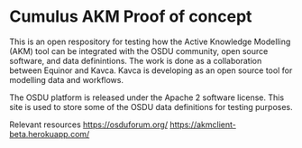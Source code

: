 # Cumulus AKM Proof of concept

This is an open respository for testing how the Active Knowledge Modelling (AKM) tool can be integrated with the OSDU community, open source software, and data definintions. The work is done as a collaboration between Equinor and Kavca. Kavca is developing as an open source tool for modelling data and workflows.

The OSDU platform is released under the Apache 2 software license. This site is used to store some of the OSDU data definitions for testing purposes. 

Relevant resources
https://osduforum.org/
https://akmclient-beta.herokuapp.com/

